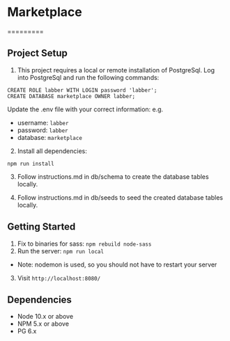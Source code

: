 # Marketplace
=========

## Project Setup

1. This project requires a local or remote installation of PostgreSql.
Log into PostgreSql and run the following commands: 
```
CREATE ROLE labber WITH LOGIN password 'labber';
CREATE DATABASE marketplace OWNER labber;
```
Update the .env file with your correct information: 
e.g. 
  - username: `labber` 
  - password: `labber` 
  - database: `marketplace`

2. Install all dependencies:
```
npm run install 
```

3. Follow instructions.md in db/schema to create the database tables locally.

4. Follow instructions.md in db/seeds to seed the created database tables locally.


## Getting Started

1. Fix to binaries for sass: `npm rebuild node-sass`
2. Run the server: `npm run local`
  - Note: nodemon is used, so you should not have to restart your server
3. Visit `http://localhost:8080/`


## Dependencies

- Node 10.x or above
- NPM 5.x or above
- PG 6.x
